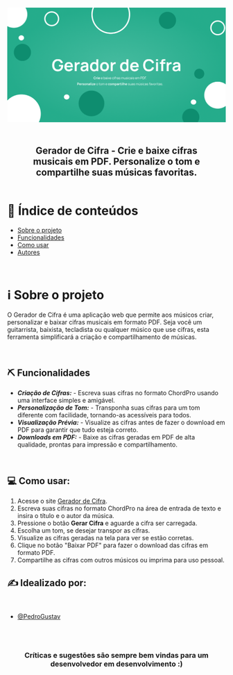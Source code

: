 <p align="center">
  <a href="" rel="noopener">
 <img width="700px" src="./assets/share-img.png"></a>
</p>

<h2 align="center" style="padding:20px;">Gerador de Cifra - Crie e baixe cifras musicais em PDF. Personalize o tom e compartilhe suas músicas favoritas.</h2>
<!-- <h3 align="center">🚧Em desenvolvimento🚧</h3> -->

</div>





# 📝 Índice de conteúdos

- [Sobre o projeto](#about)
- [Funcionalidades](#resources)
- [Como usar](#how-to-use)
- [Autores](#authors)


</br>

# ℹ️ Sobre o projeto <a name = "about"></a>



<p>O Gerador de Cifra é uma aplicação web que permite aos músicos criar, personalizar e baixar cifras musicais em formato PDF. Seja você um guitarrista, baixista, tecladista ou qualquer músico que use cifras, esta ferramenta simplificará a criação e compartilhamento de músicas.</p>

</br>


## ⛏️  Funcionalidades <a name = "resources"></a>

- <b>*Criação de Cifras:*</b> - Escreva suas cifras no formato ChordPro usando uma interface simples e amigável.
- <b>*Personalização de Tom:*</b> - Transponha suas cifras para um tom diferente com facilidade, tornando-as acessíveis para todos.
- <b>*Visualização Prévia:*</b> - Visualize as cifras antes de fazer o download em PDF para garantir que tudo esteja correto.
- <b>*Downloads em PDF:*</b> - Baixe as cifras geradas em PDF de alta qualidade, prontas para impressão e compartilhamento.

</br>

## 💻 Como usar: <a name = "how-to-use"></a>

1. Acesse o site [Gerador de Cifra](https://monumental-unicorn-9fc879.netlify.app/).
2. Escreva suas cifras no formato ChordPro na área de entrada de texto e insira o título e o autor da música.
3. Pressione o botão **Gerar Cifra** e aguarde a cifra ser carregada.
4. Escolha um tom, se desejar transpor as cifras.
5. Visualize as cifras geradas na tela para ver se estão corretas.
6. Clique no botão "Baixar PDF" para fazer o download das cifras em formato PDF.
7. Compartilhe as cifras com outros músicos ou imprima para uso pessoal.


## ✍️ Idealizado por: <a name = "authors"></a>

</br>

- [@PedroGustav](https://pedrogustavodev.com.br)



</br>
</br>


### <p align="center">Críticas e sugestões são sempre bem vindas para um desenvolvedor em desenvolvimento :)</p>



